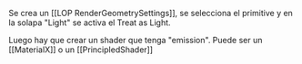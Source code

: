 Se crea un [[LOP RenderGeometrySettings]], se selecciona el primitive y en la solapa "Light" se activa el Treat as Light. 

Luego hay que crear un shader que tenga "emission". Puede ser un [[MaterialX]] o un [[PrincipledShader]]

